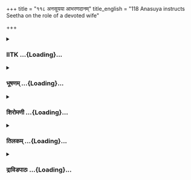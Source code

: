 +++
title = "११८ अनसूयया आभरणदानम्"
title_english = "118 Anasuya instructs Seetha on the role of a devoted wife"

+++
<div caption="श्रीराम-हरिसीताराममूर्ति-घनपाठिभ्यां वचनम्" class="audioEmbed" src="https://archive.org/download/Ramayana-recitation-Sriram-harisItArAmamUrti-Ghanapaati-v2/Kanda_2/Kanda_2_AYK-118-Anasuyayaa_AAbharana_Daanam.mp3"></div>

<div class="js_include collapsed" newlevelforh1="3" title="IITK" unfilled url="/purANam/rAmAyaNam/audIchya-pAThaH/iitk/2_ayodhyAkANDam/07-rAma-darshanam/118_anasUyayA_AbharaNadAnam.md">
<details><summary><h3>IITK ...{Loading}...</h3></summary>

Sita relates the story of her marriage to Anasuya -- Anasuya bestows
Sita with divine gifts.



#### श्लोकः
##### मूलम्
सात्वेवमुक्ता वैदेही अनसूयाऽनसूयया।  
प्रतिपूज्य वचो मन्दं प्रवक्तुमुपचक्रमे॥2.118.1॥

##### शब्दार्थः
अनसूया one who is free from malice, सा वैदेही that Vaidehi, अनसूयया by Anasuya, एवम् in this way, उक्ता when  addressed, वचः those words, प्रतिपूज्य having worshipped, मन्दम् in  
a gentle tone, प्रवक्तुम् to tell, उपचक्रमे commenced.

##### आङ्ग्लानुवादः
When Anasuya thus addressed Vaidehi who is free from any malice, she worshipped  Anasuya  and started speaking in a gentle tone.



#### श्लोकः
##### मूलम्
नैतदाश्चर्यमार्याया यन्मां त्वमभिभाषसे।  
विदितन्तु ममाप्येतद्यथा नार्याः पतिर्गुरुः॥2.118.2॥

##### शब्दार्थः
त्वम् you, माम् to me, यत् अभिभाषसे you are instructing, एतत् all this, आर्यायाः for a noble lady like you, आश्चर्यम् wonder, न not, नार्या for a woman, पतिः husband, गुरुः the revered one, यथा as, एतत् all this, ममापि to me, विदितं तु also known.

##### आङ्ग्लानुवादः
It is no wonder that a noble lady like you should  instruct me this way. It is known to me that a husband is a guru to his wife.



#### श्लोकः
##### मूलम्
यद्यप्येष भवेद्भर्ता ममाऽर्ये वृत्तवर्जितः।  
अद्वैधमुपचर्तव्यस्तथाप्येष मया भवेत्॥2.118.3॥

##### शब्दार्थः
आर्ये O noble lady, एषः मम भर्ता my husband, वृत्तवर्जितः  devoid of good conduct, यद्यपि भवेत् even if it happens, तथापि even then, एषः he, मया by me, अद्वैधम् without hesitation, उपचर्तव्यः should be obeyed.

##### आङ्ग्लानुवादः
O noble lady, even if my husband is devoid of good conduct, he should be obeyed without showing any hesitation.



#### श्लोकः
##### मूलम्
किं पुनर्यो गुणश्लाघ्यस् सानुक्रोशो जितेन्द्रियः।  
स्थिरानुरागो धर्मात्मा मातृवत्पितृवत्प्रियः॥2.118.4॥

##### शब्दार्थः
यः such a man, गुणश्लाघ्यः is worthy of applause for his virtues, सानुक्रोशः compassionate, जितेन्द्रियः subdued his senses, स्थिरानुरागः ever affectionate, धर्मात्मा righteous man, मातृवत्  
like a mother, पितृवत् like a father, प्रियः is dear, किं पुनः where is the need to say.

##### आङ्ग्लानुवादः
What to speak of a husband if he is worthy of applause for his virtues, is compassionate, a subduer of the senses, righteous and ever affectionate like a mother and a father?



#### श्लोकः
##### मूलम्
यां वृत्तिं वर्तते रामः कौसल्यायां महाबलः।  
तामेव नृपनारीणामन्यासामपि वर्तते॥2.118.5॥

##### शब्दार्थः
महाबलः mighty, रामः Rama, कौसल्यायाम् in Kausalya, यां वृत्तिम् such treatment, वर्तते behaves, अन्यासाम् with others, नृपनारीणामपि consorts of  the king, तामेव the same way, वर्तते behaves.

##### आङ्ग्लानुवादः
Mighty Rama shows the same behaviour and treatment towards the other consorts of the king as he does towards his own mother Kausalya.



#### श्लोकः
##### मूलम्
सकृद्दृष्टास्वपि स्त्रिषु नृपेण नृपवत्सलः।  
मातृवद्वर्तते वीरो मानमुत्सृज्य धर्मवित्॥2.118.6॥

##### शब्दार्थः
नृपवत्सलः affectionate towards king Dasaratha, धर्मवित् one who is conversant with righteousness, वीरः heroic Rama, नृपेण by king, सकृत् only once, दृष्टासु seen, स्त्रिष्वपि in any woman, मानम् pride, उत्सृज्य setting aside, मातृवत् like a mother, वर्तते abides.

##### आङ्ग्लानुवादः
Heroic Rama is affectionate towards king Dasaratha and is conversant with righteousness. Renouncing the sense of selfrespect he honours all the women on whom his father had cast his glance even once just as his own mother.



#### श्लोकः
##### मूलम्
आगच्छन्त्याश्च विजनं वनमेवं भयावहम्।  
समाहितं मे श्वश्र्वा च हृदये तद्धृतं महत्॥2.118.7॥

##### शब्दार्थः
एवम् in this way, भयावहम् frightful, विजनम् desolate, वनम् forest, आगच्छन्त्याः when I was coming, मे to me, श्वश्वा by motherinlaw, समाहितम् imparted, तत् that, महत् wise  
instruction, हृदये in my heart, धृतम् is firmly grasped.

##### आङ्ग्लानुवादः
When departing for this frightful and desolate forest, the great (advice) imparted by my motherinlaw is firmly fixed in my mind.



#### श्लोकः
##### मूलम्
पाणिप्रदानकाले च यत्पुरात्वग्नि सन्निधौ।  
अनुशिष्टा जनन्याऽस्मि वाक्यं तदपि मे धृतम्॥2.118.8॥

##### शब्दार्थः
पुरा formerly, पाणिप्रदानकाले च at the time of bestowal of my hand to Rama, अग्नि सन्निधौ in the presence of sacrificial marriage fire, जनन्या by my mother, यत् वाक्यम् that word,  अनुशिष्टा आस्मि I have been taught, तदपि that also, मे to me, धृतम् hold

##### आङ्ग्लानुवादः
When I have been taught by my mother earlier, at the time of bestowal of my hand to Rama in the presence of the sacrificial fire (as witness) is etched in my mind.



#### श्लोकः
##### मूलम्
नवीकृतं तु तत्सर्वं वाक्यैस्ते धर्मचारिणि।  
पतिशुश्रूषणान्नार्यास्तपो नान्यद्विधीयते॥2.118.9॥

##### शब्दार्थः
धर्मचारिणि O follower of righteous duty (Anasuya), ते वाक्यैः your words, तत् सर्वम् all that, नवीकृतम् renewed (reminded afresh), नार्याः for women, पतिशुश्रूषणात् more than obedience to her husband, अन्यत् other, तपः ascetic practice, न विधीयते is not laid down.

##### आङ्ग्लानुवादः
O righteous one (Anasuya), after listening to your words the instructions given by my  
motherinlaw and my mother are renewed (remembered again). For a woman, no other penance is laid down (in scriptures) except service to her husband.



#### श्लोकः
##### मूलम्
सावित्री पतिशुश्रूषां कृत्वा स्वर्गे महीयते।  
तथावृत्तिश्च याता त्वं पतिशुश्रूषया दिवम्॥2.118.10॥

##### शब्दार्थः
पतिशुश्रूषाम् service to her husband, कृत्वा having rendered, सावित्री Savitri, स्वर्गे in heaven, महीयते is honoured, तथावृत्तिः having followed the same path, त्वं च you also, पतिशुश्रूषया through serving your husband, दिवम् to heaven, याता shall go.

##### आङ्ग्लानुवादः
Having served her husband (faithfully), Savitri is honoured in heaven. You also, by  
following the same path of serving your husband, shall reach the heaven.



#### श्लोकः
##### मूलम्
वरिष्ठा सर्वनारीणामेषा च दिवि देवता।  
रोहिणी न विनाचन्द्रं मुहूर्तमपि दृश्यते॥2.118.11॥

##### शब्दार्थः
सर्वनारीणाम् among  all women, वरिष्ठा the very best, देवता goddess, एषा रोहिणी this Rohini, दिवि in the sky, चन्द्रं विना without the Moon, मुहूर्तमपि even for a moment, न दृश्यते is not seen.

##### आङ्ग्लानुवादः
Rohini, the very best among all women and the goddess of heaven, is never seen in the sky separated from the moon even for a moment.



#### श्लोकः
##### मूलम्
एवंविधाश्च प्रवराः स्त्रियो भर्तृदृढव्रताः।  
देवलोके महीयन्ते पुण्येन स्वेन कर्मणा॥2.118.12॥

##### शब्दार्थः
एवंविधाः such women, प्रवराः excellent, भर्तृदृढव्रताः firm in their vows to their husbands, स्त्रियः women, पुण्येन by merit, स्वेन by their own, कर्मणा deeds, देवलोके in the world of the gods, महीयन्ते are highly revered.

##### आङ्ग्लानुवादः
Execellent women such as these, firm in their vows to their husband are highly revered in the world of gods through their own meritorious deeds.



#### श्लोकः
##### मूलम्
ततोऽनसूया संहृष्टा श्रुत्वोक्तं सीतया वचः।  
शिरस्याघ्राय चोवाच मैथिलीं हर्षयन्त्युत॥2.118.13॥

##### शब्दार्थः
ततः thereafter, सीतया by Sita, उक्तम् spoken, वचः words, श्रुत्वा having heard, अनसूया Anasuya, संहृष्टा highly rejoiced, मैथिलीम् to Sita, शिरसि on her forehead, अघ्राय having kissed, हर्षयन्ती in order to make her happy, उवाच said.

##### आङ्ग्लानुवादः
Thereafter hearing Sita's words, Anasuya affectionately kissed her forehead and said  
this in order to make her happyः



#### श्लोकः
##### मूलम्
नियमैर्विविधैराप्तं तपो हि महदस्ति मे।  
तत्संश्रित्य बलं सीते छन्दये त्वां शुचिव्रते॥2.118.14॥

##### शब्दार्थः
शुचिव्रते O woman of pure conduct, सीते O Sita, विविधैः by various, नियमैः by austerities, आप्तम् obtained, महत् great, तपः ascetic power, मे to me, अस्ति हि is there to my credit, तत् बलम् that ascetic power, संश्रित्य having resorted to, त्वाम् you, छन्दये I shall cause your enjoyment.

##### आङ्ग्लानुवादः
O Sita of pure conduct, I have great ascetic power obtained through practising various austerities. With its strength I shall give what you want for your enjoyment.



#### श्लोकः
##### मूलम्
उपपन्नं मनोज्ञं च वचनं तव मैथिलि।  
प्रीता चास्म्युचितं किं ते करवाणि ब्रवीहि मे॥2.118.15॥

##### शब्दार्थः
मैथिलि O Sita, तव वचनम् your words, उपपन्नम् are befitting, मनोज्ञं च also pleasing, प्रीता आस्मि I am pleased, उचितम् appropriate thing, किं what, ते to you, करवाणि shall I do, मे to me, ब्रवीहि  tell.

##### आङ्ग्लानुवादः
O Sita, I am glad to hear your befitting and pleasing words. Tell me what appropriate  thing you desire and I shall give you.



#### श्लोकः
##### मूलम्
तस्यास्तद् वचनं श्रूत्वा विस्मिता मन्दविस्मया।  
कृतमित्यब्रवीत् सीता तपोबलसमन्विताम्॥2.118.16॥

##### शब्दार्थः
सीता Sita, तस्याः her, तद्वचनम् those words, शुत्वा having heard, विस्मिता was surprised, मन्दविस्मया with a gentle smile, तपोबलसमन्विताम् endowed with ascetic power, कृतमिति has been done, अब्रवीत् said.

##### आङ्ग्लानुवादः
On hearing her words Sita was surprised. With a gentle smile she said, to Anasuya who was endowed with ascetic power, 'I think you have already granted me the  
boons'.



#### श्लोकः
##### मूलम्
सा त्वेवमुक्ता धर्मज्ञा तया प्रीततराऽभवत्।  
सफलं च प्रहर्षं ते हन्त सीते करोम्यहम्॥2.118.17॥

##### शब्दार्थः
धर्मज्ञा knower of righteous ways, सा she (Anasuya), तया by Sita, एवम् in this way, उक्ता having been addressed, प्रीततरा अभवत् she was immensely pleased, सीते O Sita, हन्त what a joy, प्रहर्षम् my delight, ते to you, सफलम् fruitful, अहम् I, करोमि shall do.

##### आङ्ग्लानुवादः
When Sita said so, Anasuya who knew her righteous duty was immensely pleased. and replied, 'What a joy I shall make the words you have spoken come true'.



#### श्लोकः
##### मूलम्
इदं दिव्यं वरं माल्यं वस्त्रमाभरणानि च।  
अङ्गरागं च वैदेहि महार्हं चानुलेपनम्॥2.118.18॥  
मया दत्तमिदं सीते तव गात्राणि शोभयेत्।  
अनुरूपमसंक्लिष्टं नित्यमेव भविष्यति॥2.118.19॥

##### शब्दार्थः
वैदेहि O princess of Videha, सीते Sita, दिव्यम् divine, वरम् best, इदं माल्यम् this garland,  वस्त्रम् raiment, आभरणानि च jewellery, अङ्गरागं च fragrant unguents, महार्हम् precious, अनुलेपनं च ointment for anointing the body, मया by me, दत्तम् is bestowed, इदम् all this, तव to your, गात्राणि limbs, शोभयेत् will beautify, नित्यम् always, अनुरूपम् convenient,  
असंक्लिष्टम् भविष्यति will never impair.

##### आङ्ग्लानुवादः
O princess of Videha, O  Sita, I bestow on you this best garland of the gods, raiment, jewellery, fragrant unguents, and precious ointment for anointing your body with. All this will beautify your limbs. It is convenient (to use) and will never fade.



#### श्लोकः
##### मूलम्
अङ्गरागेण दिव्येन लिप्ताङ्गी जनकात्मजे।  
शोभयिष्यसि भर्तारं यथा श्रीर्विष्णुमव्ययम्॥2.118.20॥

##### शब्दार्थः
जनकात्मजे O daughter of Janaka, दिव्ये O divine lady, अङ्गरागेण with fragrant unguent, लिप्ताङ्गी anointing to your body, श्रीः Lakshmi, अव्ययम् imperishable, विष्णुम् Vishnu, यथा  
how, भर्तारम् your husband, शोभयिष्यसि you will enhance the glory.

##### आङ्ग्लानुवादः
O daughter of Janaka, you will enhance the glory of your husband by anointing your body with this divine, fragrant unguent to your body like Lakshmi enhancing the glory of eternal Visnu.



#### श्लोकः
##### मूलम्
सा वस्त्रमङ्गरागं च भूषणानि स्रजस्तथा।  
मैथिली प्रतिजग्राह प्रीतिदानमनुत्तमम्॥2.118.21॥

##### शब्दार्थः
सा मैथिली that princess from Mithila, वस्त्रम् raiment, अङ्गरागं च fragrant unguent, भूषणानि jewellery, तथा and, स्रजः garlands, अनुत्तमम् incomparable, प्रीतिदानम् gifts of love, प्रतिजग्राह accepted.

##### आङ्ग्लानुवादः
That princess from Mithila accepted the incomparable gifts of love, the raiment, fragrant unguents, jewellery and also the garland.



#### श्लोकः
##### मूलम्
प्रतिगृह्य च तत्सीता प्रीतिदानं यशस्विनी।  
श्लिष्टाञ्जलिपुटा तत्र समुपास्त तपोधनाम्॥2.118.22॥

##### शब्दार्थः
यशस्विनी illustrious lady, सीता Sita, तत् that, प्रीतिदानम् gifts of love, प्रतिगृह्य having accepted, श्लिष्टाञ्जलिपुटा with hands folded like a dish in reverence, तत्र there, तपोधनाम्  
ascetic, समुपास्त sat beside her.

##### आङ्ग्लानुवादः
Illustrious Sita accepted the gifts of love and with palms folded in reverence sat beside her, an ascetic.



#### श्लोकः
##### मूलम्
तथा सीतामुपासीनामनसूया दृढव्रता।  
वचनं प्रष्टुमारेभे काञ्चित्प्रियकथामनु॥2.118.23॥

##### शब्दार्थः
दृढव्रता firm in her vows, अनसूया Anasuya, तथा in that way, उपासीनाम् sitting, सीताम् Sita,  
कांचित् certain, प्रियकथामनु relating to a dear tale (that was close to her heart), प्रष्टुम् to ask, वचनम् these words, आरेभे commenced.

##### आङ्ग्लानुवादः
Anasuya who was firm in her vows commenced to ask Sita this way about a certain tale (that was close to her heart).



#### श्लोकः
##### मूलम्
स्वयं वरे किल प्राप्ता त्वमनेन यशस्विना।  
राघवेणेति मे सिते कथा श्रुतिमुपागता॥2.118.24॥

##### शब्दार्थः
सीते O Sita, त्वम् you, यशस्विना by the illustrious one, राघवेण by Rama, स्वयंवरे in the swayamvara (the choice of the husband by a princess in the public), प्राप्ता किल are obtained, इति कथा so runs the story, मे my, श्रुतिम् my ear, उपागता reached.

##### आङ्ग्लानुवादः
O Sita, I have heard that you have been won by the illustrious Rama in the swayamvara. At least that is the story which reached my ears.



#### श्लोकः
##### मूलम्
तां कथां श्रोतुमिच्छामि विस्तरेण च मैथिलि।  
यथाऽनुभूतं कार्त्स्न्येन तन्मे त्वं वक्तुमर्हसि॥2.118.25॥

##### शब्दार्थः
मैथिलि O daughter of the king of Mithila,  ताम् that story,  विस्तरेण in detail, श्रोतुम् to hear, इच्छामि I wish, तत् that one, त्वम् you, यथाऽनुभूतम् as you experienced, कात्स्न्येन entirely, वक्तुम् अर्हसि  you should tell me.

##### आङ्ग्लानुवादः
O daughter of Mithila, I would like to hear the story in detail. You should tell me the whole story as you experienced it.



#### श्लोकः
##### मूलम्
एवमुक्ता तु सा सीता तां ततो धर्मचारिणीम्।  
श्रूयतामिति चोक्त्वा वै कथयामास तां कथाम्॥2.118.26॥

##### शब्दार्थः
एवम् thus, उक्ता  addressed, सा सीता that Sita, ततः then, श्रूयताम् इति  listen, उक्त्वा having said, ताम् that, धर्मचारिणीम् to one who practiced righteousness, तां कथाम् that story, कथयामास related.

##### आङ्ग्लानुवादः
'Listen' said Sita, thus addressed, and began relating the story to Anasuya, a performer of austerities.



#### श्लोकः
##### मूलम्
मिथिलाधिपतिर्वीरो जनको नाम धर्मवित्।  
क्षत्रधर्मे ह्यभिरतो न्यायतश्शास्ति मेदिनीम्॥2.118.27॥

##### शब्दार्थः
मिथिलाधिपतिः king of Mithila, वीरः a warrior, धर्मवित् one conversant wtih righteousness, जनको नाम by name Janaka, क्षत्रधर्मे in the duties of kshatriya, अभिरतः engaged, न्यायतः  rightly, मेदिनीम् this earth, शास्ति was ruling.

##### आङ्ग्लानुवादः
There is a king in Mithila, Janaka by name. He is heroic and is conversant with  righteousness. Engaged in the duties of a kshatriya, he is rules the earth with justice.



#### श्लोकः
##### मूलम्
तस्य लाङ्गलहस्तन्य कर्षतः क्षेत्रमण्डलम्।  
अहं किलोत्थिता भित्वा जगतीं नृपतेस्सुता॥2.118.28॥

##### शब्दार्थः
तस्य his, लाङ्गलहस्तस्य of a man holding a plough in hand, क्षेत्रमण्डलम् the circular plot of land for performing sacrifice, कर्षतः while ploughing, अहम् I, नृपतेः king's, सुता as daughter, जगतीम् the earth, भित्वा breaking, उत्थिता किल arose, as they say.

##### आङ्ग्लानुवादः
When he was ploughing the circular plot of land for performing a sacrifice, it is said I emerged from the earth by breaking it and therefore I became his dauhghter.



#### श्लोकः
##### मूलम्
स मां दृष्ट्वा नरपतिर्मुष्टिविक्षेपतत्परः।  
पांसुकुण्ठितसर्वाङ्गीं जनको विस्मितोऽभवत्॥2.118.29॥

##### शब्दार्थः
मुष्टिविक्षेपतत्परः eager to sow fistfuls of seeds, नरपतिः king, सः जनकः that Janaka, पांसुकुण्ठितसर्वाङ्गीं with my body covered with dust, माम् me, दृष्ट्वा having seen, विस्मितः अभवत् was astonished.

##### आङ्ग्लानुवादः
Engaged in sowing fistfuls of seeds, king Janaka found me covered with dust and  
was astonished.



#### श्लोकः
##### मूलम्
अनपत्येन च स्नेहादङ्कमारोप्य च स्वयम्।  
ममेयं तनयेत्युक्त्वा स्नेहो मयि निपातितः॥2.118.30॥

##### शब्दार्थः
अनपत्येन being childless, स्वयम् himself, स्नेहात् out of affection, अङ्कम् in his lap, आरोप्य placing, इयम् this one, मम तनया is my daughter, इति thus, उक्त्वा having said, मयि in me,  स्नेहः affection, निपातितः showered

##### आङ्ग्लानुवादः
As he had no children, he, on his own accord, lifted me up and placing me on his lap, saying, This is my daughter, he began showering (lots of) love on me.



#### श्लोकः
##### मूलम्
अन्तरिक्षे च वागुक्ताऽप्रतिमाऽमानुषी किल।  
एवमेतन्नरपते धर्मेण तनया तव॥2.118.31॥

##### शब्दार्थः
नरपते O king, एतत् this, एवम् in this way, अप्रतिमा incomparable, अमानुषी not a human being, तव to you, धर्मेण by right, तनया daughter, अन्तरिक्षे from out of the sky, वाक् word, उक्ता  was uttered.

##### आङ्ग्लानुवादः
'O king, she is an incomparable divine being. By right she is your daughter'. These were the words (Janaka) heard from out of the sky.



#### श्लोकः
##### मूलम्
ततः प्रहृष्टो धर्मात्मा पिता मे मिथिलाधिपः।  
अवाप्तो विपुलां बुद्धिं मामवाप्य नराधिपः॥2.118.32॥

##### शब्दार्थः
ततः thereafter, धर्मात्मा righteous, नराधिपः the king, मिथिलाधिपः the lord of Mithila, मे पिता my father, प्रहृष्टः was delighted, माम् me, अवाप्य having got, विपुलाम् noble, बुद्धिम् thought, अवाप्तः obtained.

##### आङ्ग्लानुवादः
Thereafter, my father and the righteous lord of Mithila was delighted in possessing  me when a noble thought struck his mind.



#### श्लोकः
##### मूलम्
दत्ता चास्मीष्टवद्देव्यै ज्येष्ठायै पुण्यकर्मणा।  
तया सम्भाविता चास्मि स्निग्धया मातृसौहृदात्॥2.118.33॥

##### शब्दार्थः
पुण्यकर्मणा by a man of meritorious acts, ज्येष्ठायै to the chief, देव्यैः queen, इष्टवत् as the choicest one, दत्ता अस्मि I was given, स्निग्धया by a lady endowed with affection, तया by her, मातृसौहृदात् with the love of a mother, सम्भाविता अस्मि I was nourished.

##### आङ्ग्लानुवादः
Bestowed as the choicest one of meritorious acts on the chief queen, I was brought up by her, by nature affectionate, with the love of a mother.



#### श्लोकः
##### मूलम्
पतिसंयोगसुलभं वयो दृष्ट्वा तु मे पिता।  
चिन्तामभ्यगमद्धीनो वित्तनाशादिवाधनः॥2.118.34॥

##### शब्दार्थः
मे पिता my father, पतिसंयोगसुलभम् a proper time for uniting with a husband, वयः age,         दृष्ट्वा having observed, दीनः desolate, वित्तनाशात् due to loss of wealth, अधनः इव like an poor man, चिन्ताम् sorrow, अभ्यगमत् obtained.

##### आङ्ग्लानुवादः
When my father saw I had attained  the marriageable age, he was immersed in sorrow like an indigent man who had lost all his wealth.



#### श्लोकः
##### मूलम्
सदृशाच्चापकृष्टाच्च लोके कन्यापिता जनात्।  
प्रधर्षणामवाप्नोति शक्रेणापि समो भुवि॥2.118.35॥

##### शब्दार्थः
भुवि on earth, शक्रेण with Indra, समोऽपि though equal, कन्यापिता the father of an unmarried girl, सदृशाः equal, अपकृष्टात् by an inferior, जनात् from men, लोके in this world, प्रधर्षणाम् humiliation, अवाप्नोति will receive.

##### आङ्ग्लानुवादः
Even though he was an Indra on earth, as a father of  an unmarried girl he would be humiliated by men who are his equal or inferior in this world.



#### श्लोकः
##### मूलम्
तां धर्षणामदूरस्थां दृष्ट्वा चात्मनि पार्थिवः।  
चिन्तार्णवगतः पारं नाससादाप्लवो यथा॥2.118.36॥

##### शब्दार्थः
पार्थिवः the king, तां धर्षणाम् that humiliation, आत्मनि in him, अदूरस्थाम् not very far, दृष्ट्वा having observed, चिन्तार्णवगतः submerged in a sea of sorrow, अप्लवो यथा like one without a float, पारम् the shore, नाससाद did not reach.

##### आङ्ग्लानुवादः
Having perceived that the humiliation is not very far, king Janaka was plunged in a sea of sorrow like one who cannot reach the shore without a float.



#### श्लोकः
##### मूलम्
अयोनिजां हि मां ज्ञात्वा नाध्यगच्छद्विचिन्तयन्।  
सदृशं चानुरूपं च महीपालः पतिं मम॥2.118.37॥

##### शब्दार्थः
महीपालः the ruler of earth, माम् me, अयोनिजाम् not born from the womb, ज्ञात्वा having known, मम for me, सदृशम् equal, अनुरूपं च suitable, पतिम् husband, विचिन्तयन् thinking over, नाध्यगच्छत् did not find.

##### आङ्ग्लानुवादः
The ruler of the earth knew that I was not born from a woman's womb, and could not find a suitable husband for me after deep reflection.



#### श्लोकः
##### मूलम्
तस्य बुद्धिरियं जाता चिन्तयानस्य सन्ततम्।  
स्वयंवरं तनूजायाः करिष्यामीति धीमतः॥2.118.38॥

##### शब्दार्थः
सन्ततम् constantly, चिन्तयानस्य pondering deeply, धीमतः wise, तस्य his, तनूजायाः for the daughter, स्वयंवरम् swayamvara, करिष्यामि I shall perform, इति thus, इयं बुद्धिः this thought, जाता was born.

##### आङ्ग्लानुवादः
After constantly pondering over the matter, the wise king arrived at the decision to perform a swayamvara for his daughter.



#### श्लोकः
##### मूलम्
महायज्ञे तदा तस्य वरुणेन महात्मना।  
दत्तं धनुर्वरं प्रीत्या तूणी चाक्षयसायकौ॥2.118.39॥

##### शब्दार्थः
तदा then, महायज्ञे at a great sacrifice, तस्य to him, महात्मना by the magnanimous, वरुणेन  
by Varuna, प्रीत्या with affection, धनुर्वरम् an excellent bow, दत्तम् was given, अक्षयसायकौ with two inexhaustible arrows, तूणी च and two quivers.

##### आङ्ग्लानुवादः
Magnanimous Varuna out of his affection had given him, on the occasion of a great sacrifice, an excellent bow with inexhaustible arrows and a pair of quivers.



#### श्लोकः
##### मूलम्
असञ्चाल्यं मनुष्यैश्च यत्नेनापि च गौरवात्।  
तन्न शक्ता नमयितुं स्वप्नेष्वपि नराधिपाः॥2.118.40॥

##### शब्दार्थः
गौरवात् because of weight, मनुष्यैः by a human, यत्नेनापि even with great effort,  असञ्चाल्यम् cannot be moved, तत् that bow, नराधिपाः lords of men, स्वप्नेष्वपि even in their dreams, नमयितुम् to bend, न शक्ताः were not capable.

##### आङ्ग्लानुवादः
Because of its weight, no human could move that bow despite great effort nor were the kings capable of bending it even in their dreams.



#### श्लोकः
##### मूलम्
तद्धनुः प्राप्य मे पित्रा व्याहृतं सत्यवादिना।  
समवाये नरेन्द्राणां पूर्वमामन्त्र्य पार्थिवान्॥2.118.41॥

##### शब्दार्थः
सत्यवादिना by a truthful man, मे पित्रा by my father, पूर्वम् previously, पार्थिवान् kings, आमन्त्र्य having invited, नरेन्द्राणाम् of kings, समवाये in the assembly, तत् धनुः that bow, प्राप्य having  
acquired, व्याहृतम् addressed them.

##### आङ्ग्लानुवादः
My truthful father, after having acquired the bow, invited all the princes and placed the great bow before them in the assembly where he declaredः



#### श्लोकः
##### मूलम्
इदं च धनुरुद्यम्य सज्यं यः कुरुते नरः।  
तस्य मे दुहिता भार्या भविष्यति न संशयः॥2.118.42॥

##### शब्दार्थः
यः नरः any man, इदं धनुः this bow, उद्यम्य having lifted, सज्यं च string the bow, कुरुते who  
could do, तस्य to him, मे दुहिता my daughter, भार्या wife, भविष्यति shall become, संशयः न no doubt about it.

##### आङ्ग्लानुवादः




#### श्लोकः
##### मूलम्
तच्च दृष्ट्वा धनुश्श्रेष्ठं गौरवाद्गिरिसन्निभम्।  
अभिवाद्य नृपा जग्मुरशक्तास्तस्य तोलने॥2.118.43॥

##### शब्दार्थः
नृपाः the kings, गौरवात् due to heavy weight, गिरिसन्निभम् resembling a mountain, तत् धनुः श्रेष्ठम् that mighty bow, दृष्ट्वा beholding, तस्य its, तोलने in lifting, अशक्ताः were unable, अभिवाद्य paying obeisance, जग्मुः went away.

##### आङ्ग्लानुवादः
Beholding the mighty bow resembling a mountain in weight, the kings, unable to lift it, paid their homage and left.



#### श्लोकः
##### मूलम्
सुदीर्घस्य तु कालस्य राघवोऽयं महाद्युतिः।  
विश्वामित्रेण सहितो यज्ञं द्रष्टुं समागतः॥2.118.44॥  
लक्ष्मणेन सह भ्रात्रा रामस् सत्यपराक्रमः।

##### शब्दार्थः
सुदीर्घस्य कालस्य after a long time, राघवः Rama, महाद्युतिः resplendent, सत्यपराक्रमः whose prowess was truth, अयं रामः this Rama, भ्रात्रा with his brother, लक्ष्मणेन सह along with  
Lakshmana, विश्वामित्रेण सहितः together with Viswamitra, यज्ञम् the sacrifice, द्रष्टुम् to observe, समागतः arrived.

##### आङ्ग्लानुवादः
After a long time, resplendent Rama whose prowess was truth, arrived along with  his brother Lakshman and sage Viswamitra in order to witness the sacrifice.



#### श्लोकः
##### मूलम्
विश्वामित्रस्तु धर्मात्मा मम पित्रा सुपूजितः॥2.118.45॥  
प्रोवाच पितरं तत्र भ्रातरौ रामलक्ष्मणौ।

##### शब्दार्थः
धर्मात्मा the righteous man, विश्वामित्रस्तु as for Viswamitra, मम पित्रा by my father, सुपूजितः wellhonoured, तत्र there, भ्रातरौ brothers, रामलक्ष्मणौ to Rama and Lakshmana, पितरम् to  
my father, प्रोवाच uttered.

##### आङ्ग्लानुवादः
Having accepted the honour extended by my father, righteous Viswamitra spoke to him about those two brothers, Rama and Lakshmana.



#### श्लोकः
##### मूलम्
सुतौ दशरथस्येमौ धनुर्दर्शकाङ्क्षिणौ।  
धनुर्दर्शय रामाय राजपुत्राय दैविकम्॥2.118.46॥

##### शब्दार्थः
दशरथस्य king Dasaratha's, सुतौ sons, इमौ both these, धनुर्दर्शकाङ्क्षिणौ are desirous of seeing the bow, राजपुत्राय to this king's son, रामाय to Rama, दैविकम् divine, धनुः bow, दर्शय show.

##### आङ्ग्लानुवादः
'Both these sons of king Dasaratha wish to see the bow. Show the divine bow to prince  Rama'.



#### श्लोकः
##### मूलम्
इत्युक्तस्तेन विप्रेण तद्धनुस्समुपानयत्॥2.118.47॥  
निमेषान्तरमात्रेण तदाऽनम्य महाबलः।  
ज्यां समारोप्य झडिति पूरयामास वीर्यवान्॥2.118.48॥

##### शब्दार्थः
तेन विप्रेण by that ascetic, इति thus, उक्तः uttered, ततो then, धनुः bow, उपानयत् brought,  
महाबलः mighty one, वीर्यवान् valiant man, निमेषान्तरमात्रेण in the twinkling of an eye, तत् that one, आनम्य having bent, झडिति instantly, ज्याम् the string, समारोप्य pulling it, पूरयामास drew it.

##### आङ्ग्लानुवादः
At the words of that ascetic, my father brought out the bow. Mighty and valiant Rama bent it and strung it and drew it in the twinkling of an eye.



#### श्लोकः
##### मूलम्
तेन पूरयता वेगान्मध्ये भग्नं द्विधा धनुः।  
तस्य शब्दो भवद्भीमः पतितस्याशनेरिव॥2.118.49॥

##### शब्दार्थः
पूरयता while stringing, तेन by Rama, वेगात् with force, धनुः bow, मध्ये in the middle, द्विधा  
into two, भग्नम् was broken, तस्य its, भीमः dreadful, शब्दः sound, पतितस्य fallen, अशनेरिव like that of a thunder, अभवत् arose.

##### आङ्ग्लानुवादः
When Rama was stringing the bow with force, it was broken into two in the middle and fell down with a dreadful sound like that of thunder.



#### श्लोकः
##### मूलम्
ततोऽहं तत्र रामाय पित्रा सत्याभिसन्धिना।  
निश्चिता दातुमुद्यम्य जलभाजनमुत्तमम्॥2.118.50॥

##### शब्दार्थः
ततः then, तत्र there, सत्याभिसन्धिना by one steadfast in truth, पित्रा by my father, उत्तमम् pure, जलभाजनम् watervessel, उद्यम्य having raised, अहम् I, रामाय to Rama , दातुम् to give, निश्चिता decided.

##### आङ्ग्लानुवादः
Then, my father steadfast in truth, held a vessel of pure water and declared his decision to offer me to Rama.



#### श्लोकः
##### मूलम्
दीयमानां न तु तदा प्रतिजग्राह राघवः।  
अविज्ञाय पितुश्छन्दमयोध्याऽधिपतेः प्रभोः॥2.118.51॥

##### शब्दार्थः
तदा then, राघवः Rama, अयोध्याऽधिपतेः of the king of Ayodhya, प्रभोः lord, पितुः his father's, छन्दम् opinion, अविज्ञाय without knowing, दीयमानाम् being offered by father, न तु प्रतिजग्राह  
did not accept.

##### आङ्ग्लानुवादः
Then Rama did not accept the offer of my father straightaway before he knew the opinion of his father Dasaratha,  king of Ayodhya.



#### श्लोकः
##### मूलम्
तत श्श्वशुरमामन्त्र्य वृद्धं दशरथं नृपम्।  
मम पित्रा त्वहं दत्ता रामाय विदितात्मने॥2.118.52॥

##### शब्दार्थः
ततः then, मम पित्रा by my father, श्वशुरम् fatherinlaw, वृद्धम् aged, दशरथं नृपम् king  
Dasaratha, आमन्त्र्य having invited, अहम् I, विदितात्मनः of a man who is known for his sagacity, रामाय to Rama, दत्ता I was given.

##### आङ्ग्लानुवादः
Thereafter, my fatherinlaw, the aged king Dasaratha was invited and my father  offered me to Rama  known for his sagacity.



#### श्लोकः
##### मूलम्
मम चैवानुजा साध्वी ऊर्मिला प्रियदर्शना।  
भार्यार्थे लक्ष्मणस्यापि दत्ता पित्रा मम स्वयम्॥2.118.53॥

##### शब्दार्थः
मम my, अनुजा younger sister, साध्वी chaste, प्रियदर्शना pleasing appearance, ऊर्मिला Urmila, भार्यार्थे as wife, मम पित्रा by my father, स्वयम् of his own accord, लक्ष्मणस्यापि for Lakshman, दत्ता was given.

##### आङ्ग्लानुवादः
My father, on his own accord, bestowed Urmila, my younger sister of chaste and of  pleasing appearance as wife to Lakshmana.



#### श्लोकः
##### मूलम्
एवं दत्ताऽस्मि रामाय तदा तस्मिन्स्वयंवरे।  
अनुरक्ताऽस्मि धर्मेण पतिं वीर्यवतां वरम्॥2.118.54॥

##### शब्दार्थः
तदा then, तस्मिन् स्वयंवरे in that swayamvara, रामाय for Rama, एवम् in this way, दत्ता अस्मि was bestowed, वीर्यवताम् among valiant, वरम् foremost, पतिम् husband, धर्मेण in accordance with righteousness, अनुरक्ता अस्मि I remain devoted.

##### आङ्ग्लानुवादः
In this way my father bestowed me on Rama in that swayamvara and I remain devoted to my husband who is the foremost among the valiant in treading the path of  righteousness.  

#### समाप्तिः
 श्रीमद्रामायणे वाल्मीकीय आदिकाव्ये अयोध्याकाण्डे अष्टादशोत्तरशततमस्सर्गः।  
Thus ends the one hundredeighteenth sarga in Ayodhyakanda of the holy Ramayana, the first epic composed by sage Valmiki.

</details>
</div>
<div class="js_include collapsed" newlevelforh1="3" title="भूषणम्" unfilled url="/purANam/rAmAyaNam/audIchya-pAThaH/TIkA/bhUShaNa_iitk/2_ayodhyAkANDam/07-rAma-darshanam/118_anasUyayA_AbharaNadAnam.md">
<details><summary><h3>भूषणम् ...{Loading}...</h3></summary>



सा त्वेवमुक्ता वैदेही त्वनसूया ऽनसूयया ।  

प्रतिपूज्य वचो मन्दं प्रवक्तुमुपचक्रमे  ॥  २।११८।१  ॥   

नैतदाश्चर्य्यमार्याया यन्मां त्वमनुभाषसे ।  

विदितं तु ममाप्येतद्यथा नार्य्याः पतिर्गुरुः  ॥  २।११८।२  ॥   

अथ सीतानसूयासंवादो ऽष्टादशोत्तरशततमे--सेति । अनसूया असूयारहिता ।
पातिव्रत्यधर्मोपदेशं गुणत्वेन गृहीतवतीत्यर्थः  ॥  २।११८।१२  ॥   

  

यद्यप्येष भवेद्भर्ता ममार्ये वृत्तवर्जितः ।  

अद्वैधमुपचर्तव्यस्तथाप्येष मया भवेत्  ॥  २।११८।३  ॥   

किं पुनर्यो गुणः श्लाघ्यः सानुक्रोशो जितेन्द्रियः ।  

स्थिरानुरागो धर्मात्मा मातृवत्पितृवत्प्रियः  ॥  २।११८।४  ॥   

यद्यपीति । अद्वैधं द्वैधीभावरहितम् । उपचर्त्तव्यः
गुणवत्त्वनिर्गुणत्वभेदं विहाय सम्यगुपचरणीय इत्यर्थः । मातृवत्प्रियः
प्रियपरत्वात्, पितृवत्प्रियः अत्यन्तहितपरत्वेन  ॥  २।११८।३४  ॥   

  

यां वृत्तिं वर्त्तते रामः कौसल्यायां महाबलः ।  

तामेव नृपनारीणामन्यासामपि वर्त्तते  ॥  २।११८।५  ॥   

सकृद्दृष्टास्वपि स्त्रीषु नृपेण नृपवत्सलः ।  

मातृवद्वर्त्तते वीरो मानमुत्सृज्य धर्मवित्  ॥  २।११८।६  ॥   

यामिति । नृपनारीणाः सप्तम्यर्थे षष्ठी  ॥  २।११८।५६  ॥   

  

आगच्छन्त्याश्च विजनं वनमेवं भयावहम् ।  

समाहितं मे श्वश्र्वा च हृदये तद्धृतं महत्  ॥  २।११८।७  ॥   

पाणिप्रदानकाले च यत्पुरा त्वग्निसन्निधौ ।  

अनुशिष्टा जनन्या ऽस्मि वाक्यं तदपि मे धृतम्  ॥  २।११८।८  ॥   

नवीकृतं च तत्सर्वं वाक्यैस्ते धर्मचारिणि ।  

पतिशुश्रूषणान्नार्य्यास्तपो नान्यद्विधीयते  ॥  २।११८।९  ॥   

आगच्छन्त्या इति । श्वश्र्वा कौसल्यया यत्पातिव्रत्यधर्माचरणं समाहितम्
उपदिष्टमित्यर्थः  ॥  २।११८।७९  ॥   

  

सावित्री पतिशुश्रूषां कृत्वा स्वर्गे महीयते ।  

तथावृत्तिश्च याता त्वं पतिशुश्रूषया दिवम्  ॥  २।११८।१०  ॥   

वरिष्ठा सर्वनारीणामेषा च दिवि देवता ।  

रोहिणी न विना चन्द्रं मुहूर्त्तमपि दृश्यते  ॥  २।११८।११  ॥   

सावित्रीति । तथावृत्तिस्त्वं च दिवं यातेत्युक्तिः
पातिव्रत्यतपोमाहात्म्येन स्वर्गस्य हस्तगतत्वात्  ॥  २।११८।१०११  ॥   

  

एवंविधाश्च प्रवराः स्त्रियो भर्तृदृढव्रताः ।  

देवलोके महीयन्ते पुण्येन स्वेन कर्मणा  ॥  २।११८।१२  ॥   

ततो ऽनसूया संहृष्टा श्रुत्वोक्तं सीतया वचः ।  

शिरस्याघ्राय चोवाच मैथिलीं हर्षयन्त्युत  ॥  २।११८।१३  ॥   

एवंविधा इति । भर्तृदृढव्रताः अतिसङ्कटदशायामपि भर्तृविषयदृढव्रतयुक्ताः  ॥ 
२।११८।१२१३  ॥   

  

नियमैर्विविधैराप्तं तपो हि महदस्ति मे ।  

तत्संश्रित्य बलं सीते छन्दये त्वां शुचिस्मिते  ॥  २।११८।१४  ॥   

उपपन्नं मनोज्ञं च वचनं तव मैथिलि ।  

प्रीता चास्म्युचितं किं ते करवाणि ब्रवीहि मे  ॥  २।११८।१५  ॥   

नियमैरिति । छन्दये वरं वृणीष्वेति प्रार्थये  ॥  २।११८।१४१५  ॥   

  

तस्यास्तद्वचनं श्रुत्वा विस्मिता मन्दविस्मया  

कृतमित्यब्रवीत्सीता तपोबलसमन्विताम्  ॥  २।११८।१६  ॥   

मन्दविस्मया मन्दस्मितेत्यर्थः  ॥  २।११८।१६  ॥   

  

सा त्वेवमुक्ता धर्मज्ञा तया प्रीततरा ऽभवत् ।  

सफलं च प्रहर्षं ते हन्त सीते करोम्यहम्  ॥  २।११८।१७  ॥   

इदं दिव्यं वरं माल्यं वस्त्रमाभरणानि च ।  

अङ्गरागं च वैदेहि महार्हं चानुलेपनम्  ॥  २।११८।१८  ॥   

मया दत्तमिदं सीते तव गात्राणि शोभयेत् ।  

अनुरूपमसंक्लिष्टं नित्यमेव भविष्यति  ॥  २।११८।१९  ॥   

अङ्गरागेण दिव्येन लिप्ताङ्गी जनकात्मजे ।  

शोभयिष्यसि भर्त्तारं यथा श्रीविष्णुमव्ययम्  ॥  २।११८।२०  ॥   

सा वस्त्रमङ्गरागं च भूषणानि स्रजस्तथा ।  

मैथिली प्रतिजग्राह प्रीतिदानमनुत्तमम्  ॥  २।११८।२१  ॥   

प्रतिगृह्य च तत् सीता प्रीतिदानं यशस्विनी ।  

श्लिष्टाञ्जलिपुटा तत्र समुपास्त तपोधनाम्  ॥  २।११८।२२  ॥   

प्रहर्षं ते तुभ्यं सफलं करोमि करिष्यामि । अङ्गरागः कुङ्कुमहरिचन्दनादिः ।
अनुलेपनं कर्पूरागरुकस्तूरीप्रमुखपरिमलमिलितम् । अनुरूपं
त्वद्ग्रात्रानुरूपम् । असंक्लिष्टम् अबाधितशोभमित्यर्थः । भर्तारं
शोभयिष्यसीत्यन्ते इत्यब्रवीच्चेत्यध्याहारः । सा अनसूया प्रीततराभवत्
शोभयिष्यसीत्यब्रवीच्चेति सबन्धः  ॥  २।११८।१७२२  ॥   

  

तथा सीतासुपासीनामनसूया दृढव्रता ।  

वचनं प्रष्टुमारेभे काञ्चित् प्रियकथामनु  ॥  २।११८।२३  ॥   

प्रियकथामनु प्रियां कथामुद्दिश्य । सीतां प्रष्टुं वचनमारेभे वचनं
वक्तुमारेभे इत्यर्थः  ॥  २।११८।२३  ॥   

  

स्वयंवरे किल प्राप्ता त्वमनेन यशस्विना ।  

राघवेणेति मे सीते कथा श्रुतिमुपागता  ॥  २।११८।२४  ॥   

तां कथां श्रोतुमिच्छामि विस्तरेण च मैथिलि ।  

यथानुभूतं कार्त्स्न्येन तन्मे त्वं वक्तुमर्हसि  ॥  २।११८।२५  ॥   

एवमुक्ता तु सा सीता तां ततो धर्मचारिणीम् ।  

श्रूयतामिति चोक्त्वा वै कथयामास तां कथाम्  ॥  २।११८।२६  ॥   

मिथिलाधिपतिर्वीरो जनको नाम धर्मवित् ।  

क्षत्त्रधर्मे ह्यभिरतो न्यायतः शास्ति मेदिनीम्  ॥  २।११८।२७  ॥   

श्रुतिमुपागता श्रुतिपथं प्राप्ता  ॥  २।११८।२४२७  ॥   

  

तस्य लाङ्गलहस्तस्य कर्षतः क्षेत्रमण्डलम् ।  

अहं किलोत्थिता भित्त्वा जगतीं नृपतेः सुता  ॥  २।११८।२८  ॥   

तस्येति । कर्षतः "षड्गवेन कृषति" इति श्रुत्या शोधनं कुवर्तः ।
क्षेत्रमण्डलं यागोपयोगिक्षेत्रम्, चयनस्थानमित्यर्थः  ॥  २।११८।२८  ॥   

स मां दृष्ट्वा नरपतिर्मुष्टिविक्षेपतत्परः ।  

पांसुकुण्ठितसर्वाङ्गीं जनको विस्मितो ऽभवत्  ॥  २।११८।२९  ॥   

मुष्टिविक्षेपतत्परः "या जाता ओषधय इति चतुर्दशभिरोषधीर्वपति"
इत्युक्तप्रकारेण ओषधिमुष्टिविकिरणतत्परः  ॥  २।११८।२९  ॥   

  

अनपत्येन च स्नेहादङ्कमारोप्य च स्वयम् ।  

ममेयं तनयेत्युक्त्वा स्नेहो मयि निपातितः  ॥  २।११८।३०  ॥   

अनपत्येन च तेन स्नेहान्मामङ्कमारोप्य इयं मम तनयेति चोक्त्वा स्नेहो मयि
निपातितः । अङ्कम् उत्सङ्गम्  ॥  २।११८।३०  ॥   

  

अन्तरिक्षे च वागुक्ता प्रति मा ऽमानुषी किल ।  

एवमेतन्नरपते धर्मेण तनया तव  ॥  २।११८।३१  ॥   

ततः प्रहृष्टो धर्मात्मा पिता मे मिथिलाधिपः ।  

अवाप्तो विपुलामृद्धिं मामवाप्य नराधिपः  ॥  २।११८।३२  ॥   

मा प्रति मामुद्दिश्य ऽएवमेतन्नरपते धर्मेण तनया तवऽ इति अन्तरिक्षे
अमानुषीवागुक्ता । यद्वा वागुक्ताप्रतिमेत्यत्र अप्रतिमेति च्छित्वा
वाग्विशेषणतया वा योज्यम्  ॥  २।११८।३१३२  ॥   

  

दत्ता चास्मीष्टवद्देव्यै ज्येष्ठायै पुण्यकर्मणा ।  

तया सम्भाविता चास्मि स्निग्धया मातृसौहृदात्  ॥  २।११८।३३  ॥   

दत्तेति । इष्टवद्देव्यै इच्छावत्यै देव्यै । पुण्यकर्मणा
अनवरतयज्ञादिकर्मयुक्तेन जनकेन ।  

सम्भाविता संवर्द्धितेत्यर्थः  ॥  २।११८।३३  ॥   

  

पतिसंयोगसुलभं वयो दृष्ट्वा तु मे पिता ।  

चिन्तामभ्यगमद्दीनो वित्तनाशादिवाधनः  ॥  २।११८।३४  ॥   

पतिसंयोगसुलभमिति । पतिसंयोगे सति सुलभम् अन्यथा दुर्ल्लभमित्यर्थः ।
पतिसंयोगं विना स्थातुमशक्ययौवनावस्थावदित्यर्थः  ॥  २।११८।३४  ॥   

  

सदृशाच्चापकृष्टाच्च लोके कन्यापिता जनात् ।  

प्रधर्षणमवाप्नोति शक्रेणापि समो भुवि  ॥  २।११८।३५  ॥   

प्रधर्षणां तिरस्क्रियाम्  ॥  २।११८।३५  ॥   

  

तां धर्षणामदूरस्थां दृष्ट्वा चात्मनि पार्थिवः ।  

चिन्तार्णवगतः पारं नाससादाप्लवो यथा  ॥  २।११८।३६  ॥   

अप्लवः प्लवरहितः  ॥  २।११८।३६  ॥   

  

अयोनिजां हि मां ज्ञात्वा नाध्यगच्छद्विचिन्तयन् ।  

सदृशं चानुरूपं च महीपालः पतिं मम  ॥  २।११८।३७  ॥   

तस्य बुद्धिरियं जाता चिन्तयानस्य सन्ततम् ।  

स्वयं वरं तनूजायाः करिष्यामीति धीमतः  ॥  २।११८।३८  ॥   

अयोनिजामिति । सदृशम् अभिजनवृत्तादिना तुल्यम् । अनुरूपं
प्रादुर्भूतयौवनाप्रतिमरूपलावण्यादिना योग्यम्  ॥  २।११८।३७३८  ॥   

  

महायज्ञे तदा तस्य वरुणेन महात्मना ।  

दत्तं धनुर्वरं प्रीत्या तूणी चाक्षयसायकौ  ॥  २।११८।३९  ॥   

असञ्चाल्यं मनुष्यैश्च यत्नेनापि च गौरवात् ।  

तन्न शक्ता नमयितुं स्वप्नेष्वपि नराधिपाः  ॥  २।११८।४०  ॥   

तद्धनुः प्राप्य मे पित्रा व्याहृतं सत्यवादिना ।  

समवाये नरेन्द्राणां पूर्वमामन्त्र्य पार्थिवान्  ॥  २।११८।४१  ॥   

वरुणेन दत्तं वरुणेनातिसहकारिणा दत्तम्  ॥  २।११८।३९४१  ॥   

  

इदं च धनुरुद्यम्य सज्यं यः कुरुते नरः ।  

तस्य मे दुहिता भार्या भविष्यति न संशयः  ॥  २।११८।४२  ॥   

भविष्यति न संशय इत्यत्र इतिकरणं द्रष्टव्यम्  ॥  २।११८।४२  ॥   

  

तच्च दृष्ट्वा धनुः श्रेष्ठं गौरवाद्गिरिसन्निभम् ।  

अभिवाद्य नृपा जग्मुरशक्तास्तस्य तोलने  ॥  २।११८।४३  ॥   

सुदीर्घस्य तु कालस्य राघवो ऽयं महाद्युतिः ।  

विश्वामित्रेण सहितो यज्ञं द्रष्टुं समागतः ।  

लक्ष्मणेन सह भ्रात्रा रामः सत्यपराक्रमः  ॥  २।११८।४४  ॥   

विश्वामित्रस्तु धर्मात्मा मम पित्रा सुपूजितः ।  

प्रोवाच पितरं तत्र भ्रातरौ रामलक्ष्मणौ  ॥  २।११८।४५  ॥   

सुतौ दशरथस्येमौ धनुर्दर्शनकांक्षिणौ ।  

धनुर्दर्शय रामाय राजपुत्राय दैविकम्  ॥  २।११८।४६  ॥   

इत्युक्तस्तेन विप्रेण तद्धनुः समुपानयत् ।  

निमेषान्तरमात्रेण तदानम्य स वीर्य्यवान्  ॥  २।११८।४७  ॥   

ज्यां समारोप्य झटिति पूरयामास वीर्यवत्  ॥  २।११८।४८  ॥   

तेन पूरयता वेगान्मध्ये भग्नं द्विधा धनुः ।  

तस्य शब्दो ऽभवद्भीमः पतितस्याशनेरिव  ॥  २।११८।४९  ॥   

ततो ऽहं तत्र रामाय पित्रा सत्याभिसन्धिना ।  

निश्चिता दातुमुद्यम्य जलभाजनमुत्तमम्  ॥  २।११८।५०  ॥   

तोलने चालने  ॥  २।११८।४३५०  ॥   

  

दीयमानां न तु तदा प्रतिजग्राह राघवः ।  

अविज्ञाय पितुश्छन्दमयोध्याधिपतेः प्रभोः  ॥  २।११८।५१  ॥   

ततः श्वशुरमामन्त्र्य वृद्धं दशरथं नृपम् ।  

मम पित्रा त्वहं दत्ता रामाय विदितात्मने  ॥  २।११८।५२  ॥   

मम चैवानुजा साध्वी ऊर्मिला प्रियदर्शना ।  

भार्य्यार्थे लक्ष्मणस्यापि दत्ता पित्रा मम स्वयम्  ॥  २।११८।५३  ॥   

एवं दत्तास्मि रामाय तदा तस्मिन् स्वयम्वरे ।  

अनुरक्तास्मि धर्मेण पतिं वीर्यवतां वरम्  ॥  २।११८।५४  ॥   

दीयमानामिति । छन्दम् अभिप्रायम् । "वशाभिप्राययोश्छन्दः" इति वैजयन्ती  ॥ 
२।११८।५१५४  ॥   

  

इत्यार्षे श्रीरामायणे वाल्मीकीये आदिकाव्ये श्रीमदयोध्याकाण्डे
अष्टादशोत्तरशततमः सर्गः  ॥  ११८  ॥   

इति श्रीगोविन्दराजविरचिते श्रीरामायणभूषणे पीताम्बराख्याने
अयोध्याकाण्डव्याख्याने अष्टादशोत्तरशततमः सर्गः  ॥  ११८  ॥   



</details>
</div>
<div class="js_include collapsed" newlevelforh1="3" title="शिरोमणी" unfilled url="/purANam/rAmAyaNam/audIchya-pAThaH/TIkA/shiromaNI_iitk/2_ayodhyAkANDam/07-rAma-darshanam/118_anasUyayA_AbharaNadAnam.md">
<details><summary><h3>शिरोमणी ...{Loading}...</h3></summary>



अनसूयावचनश्रवणानन्तरकालिकं सीतावृत्तान्तं वर्णयन्नाह-- सेति । अनसूयया
अत्रिपत्न्या एवमुक्ता अनसूया नित्यमसूयारहिता वैदेही सा सीता वचः
अनसूयावचनं प्रतिपूज्य मन्दं प्रवक्तुमुपचक्रमे  ॥  २।११८।१  ॥   

  

तत्प्रवचनाकारमाह-- नेति । यन्मां त्वमनुभाषसे तदेतदार्यायां
सकलसद्धर्द्धाश्रयत्वेन श्रेष्ठायां त्वयि आश्चर्यं न, नार्याः पतिरेव
गुरुः एतन्ममापि यथावत् विदितम्  ॥  २।११८।२  ॥   

  

स्वविदितमेवाह-- यद्यपीति । अनार्यः गुणैर्हीनः अत एव वृत्तिवर्जितः
यथोचितवर्तनरहितः एष भर्ता यद्यपि भवेत् तथापि मया कल्याणशीलया स्त्रिया
अत्र अस्मिन् पत्यौ अद्वैधं सेव्यत्वविषयकद्वेधीभावराहित्यं यथा स्यात्तथा
वर्तव्यं वर्तितव्यं आगमशास्त्रस्यानित्यत्वादिडभावः एष एव धर्मः भवेत्
स्त्रीणामिति शेषः । "उपचर्तव्यः" इति भूषणपाठः  ॥  २।११८।३  ॥   

  

किमिति । गुणाः श्लाघ्याः प्रशंसनीयाः यस्य सः सानुक्रोशः दयासहितः
जितेन्द्रियः नियमितोभयकरणः स्थिरः ध्वंसाप्रतियोगी अनुरागो यस्य सः पतिः
सेव्यश्चेत् किम्  ॥  २।११८।४  ॥   

  

रामगुणान्वर्णयन्ती आह-- यामिति । महाबलो रामः यां वृत्तिमनुवृत्तिं
प्रीतिमित्यर्थः, कौसल्यायां मुख्यमातरि वर्तते वर्तयति करोतीत्यर्थः,
तामेव वृत्तिमन्यासामपि नृपनारीणां नृपनारीषु वर्तते  ॥  २।११८।५  ॥   

  

सकृदिति । नृपेण दशरथेन सकृदपि दृष्टासु भोग्यात्वबुद्ध्या ऽवलोकितासु
स्त्रीषु नृपवत्सलो रामः मानमुत्सृज्य मातृवत् मातरीव वर्तते  ॥  २।११८।६
 ॥   

  

आगच्छन्त्या इति । एवं भयावहं विजनं वनमागच्छन्त्याः मम श्वश्र्वा यत्
पत्यनुसरणं समाहितमुपदिष्टं तन्मे हृदये स्थिरम्, एतेन स एव धर्मो भवत्या
अप्युपदिष्ट इति सूचितम्  ॥  २।११८।७  ॥   

  

पाणीति । पाणिप्रदानकाले अग्निसंनिधौ मे जनन्या यद्वाक्यमनुशिष्टं
शिक्षितम् तदपि मे धृतं स्थिरीकृतम्  ॥  २।११८।८  ॥   

  

नवीकृतमिति । हे धर्मचारिणि ते वाक्यैः तवोपदिष्टवचनैः सर्वं
श्वश्र्वाद्युपदिष्टं नवीकृतं नवीनतां प्रापितमतः नार्याः पतिशुश्रूषणात्
अन्यत् तपो न विधीयते इति मे निश्चयो ऽस्तीति शेषः, पूर्वार्धेन "विस्मृतं
तु मे सर्वं वाक्यैः स्वैः" इति भट्टपाठः  ॥  २।११८।९  ॥   

  

पतिशुश्रूषायां सदाचारं प्रमाणयन्ती आह-- सावित्रीति । सावित्री सत्यवतो
भार्या पतिशुश्रूषां कृत्वा स्वर्गे महीयते पूज्यते तथावृत्तिः
सवित्रीवृत्तिसदृशवृत्तिविशिष्टा त्वं पतिशुश्रूषया दिवं
समस्तसिद्धिप्राप्तिजनितातिप्रमोदं याता प्राप्ता  ॥  २।११८।१०  ॥   

  

वरिष्ठेति । सर्वनारीणां वरिष्ठा पत्यतिशुश्रूषाकर्त्रीत्वेन श्रेष्ठा एषा
रोहिणी देवता चन्द्रं स्वपतिं विना मुहूर्तमपि न दृश्यते  ॥  २।११८।११  ॥   

  

उपसंहरन्ती आह-- एवमिति । एवंविधाः भर्तृदृढव्रता अत एव प्रवराः श्रेष्ठाः
अरुन्धत्यादय इत्यर्थः, स्वेन स्वकीयेन पुण्येन कर्मणा पत्यनुवर्तनेन
देवलोके महीयन्ते पूज्यन्ते  ॥  २।११८।१२  ॥   

  

तत इति । ततः सीताकथनानन्तरं सीतयोक्तं वचः श्रुत्वा संहृष्टा अनसूया
मैथिलीं शिरसि आघ्राय हर्षयन्ती सती उवाच  ॥  २।११८।१३  ॥   

  

तद्वचनाकारमाह-- नियमैरिति । विविधैः अनेकप्रकारैः नियमैः
प्राणायामादिविधिभिः महत् बहु तपः तद्बलं मया आप्तं प्राप्तं तन्मे ऽस्ति
तत् बलं संश्रित्य हे सीते त्वां छन्दये वरं याचस्वेति प्रार्थये  ॥ 
२।११८।१४  ॥   

  

उपपन्नमिति । हे मैथिलि उपपन्नं श्रवणं प्राप्तं तव वचनं युक्तमुचितमतो ऽहं
प्रीतास्ति अतस्ते ऽहं  

किं प्रियं करवाणि तदुच्यतां याच्यतामित्यर्थः  ॥  २।११८।१५  ॥   

  

तस्या इति । तस्या अनसूयायात्तद्वचनं श्रुत्वा अविस्मिता
तदैश्वर्यविषयकविस्मयरहिता मन्दविस्मया ईषद्धासविशिष्टा सीता
तपोबलसमन्वितामनसूयां कृतं त्वदनुग्रहेणैव सर्वं सम्पादितमित्यर्थः,
इत्यब्रवीत्  ॥  ११८।१६  ॥   

  

सेति । तया सीतया एवमनेन प्रकारेण उक्ता सा अनसूया प्रीतितरा
प्रीतिप्रापिका अभवत् । प्रीतिप्रापणमेवाह-- हे सीते ते प्रहर्षं
लोभराहित्यसूचितस्वनिष्ठस्वतःसिद्धनित्यप्रमोदं सफलं फलसहितमहं करोमि  ॥ 
२।११८।१७  ॥   

  

फलमेवाह-- इदमिति । मया दत्तमिदं माल्यादि तव गात्राणि शोभयेदिदं माल्यादि
अनुरूपं तवैव योग्यमत एव असंक्लिष्टं बाधारहितं सन्नित्यमेव भविष्यति
स्थास्यति तत्राङ्गरागः मिश्रकेशरचन्दनादिः अनुलेपनं कर्पूरकस्तूर्यादि ।
श्लोकद्वयमेकान्वयि  ॥  २।११८।१८,१९  ॥   

  

अङ्गरागेणेति । हे जनकात्मजे दिव्येन अङ्गरागेण लिप्ताङ्गी त्वं
श्रीर्विष्णुमिव भर्तारं शोभयिष्यसि । किञ्च श्रीः लक्ष्मीः त्वमव्ययं
विकारशून्यं विष्णुं स्वप्रकाशद्वारा सर्वत्र पूर्णं भर्तारं स्वपतिं यथा
यथावत् शोभयिष्यसि शोभां प्रापयिष्यसि  ॥  २।११८।२०  ॥   

  

सेति । सा अनसूयया प्रार्थिता मैथिली अनुत्तमं प्रीतिदानं वस्त्रादि जग्राह
। प्रीतिदानमित्यनेन प्रतिषिद्धप्रतिग्रहाणां क्षत्रियाणामपि ग्रहणार्हत्वं
सूचितम्  ॥  २।११८।२१  ॥   

  

प्रतीति । यशस्विनी सीता तमनसूयासमर्पितं प्रीतिदानं प्रतिगृह्य
श्लिष्टाञ्जलिपुटा प्रणयसूचकबद्धयुगलकरा सती तपोधनामनसूयां समुपास्त  ॥ 
२।११८।२२  ॥   

  

तथेति । वचनं सीतोक्तिं श्रोतुकामेति शेषः । दृढव्रता अनसूया अनुप्रियां
प्रतिक्षणं प्रीतिविषयीभूतां काञ्चित्कथां प्रष्टुमारेभे  ॥  २।११८।२३  ॥   

  

प्रश्नाकारमाह-- स्वयंवर इति । हे सीते अनेन यशस्विना राघवेण स्वयंवरे त्वं
प्राप्तेति या कथा मे श्रुतिं श्रवणमुपागता प्राप्ता तां कथां विस्तरेण
श्रोतुमिच्छामि, तत् तस्माद्धेतोः यथाभूतं यथाजातं कात्र्स्न्येन
वक्तुमर्हसि  ॥  २।११८।२४,२५  ॥   

  

एवमिति । एवमुक्ता पृष्टा सा सीता श्रूयतामित्युक्त्या तामनसूयया पृष्टां
कथां कथयामास  ॥  २।११८।२६  ॥   

  

तत्कथनाकारमाह-- मिथिलेत्यादिभिः । जनको नाम जनकनामा मिथिलाधिपतिः न्यायतः
मेदिनीं पृथ्वीं शास्ति पालयति  ॥  २।११८।२७  ॥   

  

तस्येति । क्षेत्रमण्डलं यागोपयोगि क्षेत्रं कृषतः लाङ्गलहस्तस्य
यथाशास्त्रं गृहीतहलविशिष्टकरविशिष्टस्य तस्य जनकस्य अग्रे जगतीं
भित्त्वाहमुत्थिता अतो ऽहं नृपतेः सुता  ॥  २।११८।२८  ॥   

  

स इति । मुष्टिविक्षेपतत्परः "या जाता ओषधयो देवेभ्यः"
इत्यादिमन्त्रोक्तविधिना मुष्टिगतौषधिप्रक्षेपणशीलः स नरपतिर्जनकः
पांसुगुण्ठितसर्वाङ्गीं धूलीव्याप्तशरीरां मां दृष्ट्वा विस्मितो ऽभवत्  ॥ 
२।११८।२९  ॥   

  

अनपत्येनेति । अनपत्येन अपत्यान्तररहितेन राज्ञा स्नेहात् अङ्कमारोप्य
मामिति शेषः, मम इयं तनयेत्युक्त्वा मयि स्नेहः अत्यनुरागः निपातितः कृतः
 ॥  २।११८।३०  ॥   

  

अन्तरिक्ष इति । अन्तरिक्षे आकाशे अप्रतिमा उच्चारयितृस्वरूपरहिता
ह्यमानुषी मानुषवाक्सदृशी वाक् उक्ता प्रादुर्भूता । तदाकारमाह--
एतद्भवदुक्तमेवं समीचीनमित्यर्थः, यतः धर्मेण तव तनया  ॥  २।११८।३१  ॥   

  

तत इति । ततः मत्प्राप्तेः प्रहृष्टः प्राप्तहर्षः धर्मात्मा मिथिलाधिपः
मिथिलापालयिता नराधिपो राजा मे पिता मामवाप्य विपुलामृद्धिमवाप्तः  ॥ 
२।११८।३२  ॥   

  

दत्तेति । पुण्यकर्मणे पुण्यकर्मविशिष्टायै ज्येष्ठायै इष्टवद्देव्यै
अत्यभिमतपत्न्यै अहं दत्तास्मि । स्निग्धया स्नेहविशिष्टया तया
मातृसौहृदान्मात्रुचितसौहार्दात् सम्भाविता सेविता ऽस्मि  ॥  २।११८।३३  ॥   

  

पतीति । पतिसंयोगसुलभं पतिसंयोगः सुलभः सुलब्धव्यो यस्मिन् तन्मे वयो
दृष्ट्वा वित्तनाशात् अर्जितवित्तस्यादर्शनात् अधन इव दीनो मे पिता
चिन्तामभ्यगमत्  ॥  २।११८।३४  ॥   

  

सदृशादिति । शक्रेण समो ऽपि कन्यापिता सदृशात् कुलादिना
स्वतुल्याद्वरपित्रादेः अपकृष्टात् वरमातुलादेश्च जनात्
प्रधर्षणमनादरणमवाप्नोति  ॥  २।११८।३५  ॥   

  

तामिति । अदूरस्थां निश्चितोत्तरकालभाविनीमित्यर्थः । तां वरपित्रादिकृतां
धर्षणां तिरस्कृतिमात्मनि सन्दृश्य निश्चित्य अप्लवः प्लवरहित इव
चिन्तार्णवगतः चिन्तासमुद्रे निमग्नः पार्थिवः पारं न आससाद प्राप  ॥ 
२।११८।३६  ॥   

  

अयोनिजामिति । अयोनिजां मां ज्ञात्वा सदृशमयोनिजत्वादिना तुल्यमनुरूपं
प्रादुर्भूतवयःसौन्दर्यादिना च तुल्यं पतिं चिन्तयन् सन् स मत्पिता
नाध्यगच्छत् निश्चयं न प्राप्नोत्  ॥  २।११८।३७  ॥   

  

तस्येति । सन्ततं निरन्तरं चिन्तयानस्य तस्य मत्पितुः तनूजायाः धर्मतः
स्वयंवरं करिष्यामि इति इयं बुद्धिर्निश्चयो जाता  ॥  २।११८।३८  ॥   

  

स्वयंवरप्रकारमाह-- महायज्ञ इति । तदा तस्मिन् महायज्ञे
दक्षकर्तृकमहायागसमये महात्मना वरुणेन वरुणद्वारा शिवाज्ञापितदैवतैः
धनुर्वरं दत्तम् । देवराजनामकनिमिज्येष्ठपुत्रायेति शेषः । अक्षयसायकौ तूणी
च दत्तौ  

किञ्च वरुणेन उः शम्भुश्चासौ अरुणो लोहितश्च वरुणः तेन
स्वभागाकल्पनजनितकोपहेतुकारुण्यविशिष्टशिवेनेत्यर्थः । धनुर्वरं दत्तं
देवैर्दापितम्  ॥  ११८।३९  ॥   

  

असञ्चाल्यमिति । गौरवात् अतिगुरुत्वाद्धेतोः यत्नेनापि मनुष्यैः असञ्चाल्यं
यद्धनुस्तद्धनुर्नमयितुं नराधिषाः स्वप्नेष्वपि न शक्ताः  ॥  २।११८।४०  ॥   

  

तदिति । तद्धनु प्राप्य पूर्वं पार्थिवान् आमन्त्र्य आमन्त्रणेन स्वस्थानं
प्रापय्येत्यर्थः । नरेन्द्राणां समवाये समूहे इदं धनुः उद्यम्य यो नरः
सज्यं कुरुते तस्य नरस्य भार्या मम दुहिता भविष्यति इति सत्यवादिना मे
पित्रा व्याहृतं कथितम् । श्लोकद्वयमेकान्वयि  ॥  २।११८।४१,४२  ॥   

  

तदिति । गिरिसंनिभं तद्धनुःश्रेष्ठं दृष्ट्वा गौरवाद्धेतोः तस्य तोलने
इयत्ताकरणे अशक्ताः नृपा अभिवाद्य प्रणम्य जग्मुः  ॥  २।११८।४३  ॥   

  

सुदीर्घस्येति । विश्वामित्रेण सहितः अयं महाद्युतिः राघवः सुदीर्घस्य
कालस्य गते सतीति शेषः, यज्ञं द्रष्टुं समागतः  ॥  २।११८।४४  ॥   

  

लक्ष्मणेनेति । लक्ष्मणेन सह रामः मम पित्रा सुपूजित आसीदिति शेषः ।
धर्मात्मा सुपूजितो विश्वामित्रस्तु धनुर्दर्शनकाङ्क्षिणौ दशरथस्य सुतौ
रामलक्ष्मणौ इमौ इति हेतोः रामाय दैविकं दिव्यं धनुः दर्शय इति तत्र
तस्मिन् समये पितरं प्रोवाच । सार्धश्लोकद्वयमेकान्वयि  ॥  २।११८।४५,४६  ॥   

  

इतीति । विप्रेण तेन विश्वामित्रेण इत्युक्तः पिता तद्धनुः समुपानयत्
प्रापयत् दर्शयामासेत्यर्थः  ॥  २।११८।४७  ॥   

  

निमेषान्तरेति । महाबलो वीर्यवान् अतिप्रभाववान् रामः तत्
धुनर्निमेषान्तरमात्रेण आनस्य  

झटिति ज्यां धनुः समारोप्य पूरयामास आचकर्ष "वीर्यं शुक्रे प्रभावे च
तेजस्सामर्थ्ययोरपि" इति मेदिनी  ॥  २।११८।४८  ॥   

  

तेनेति । वेगात्पूरयता तेन रामेण धनुः मध्ये द्विधा भग्नं भञ्जितं पतितस्य
धनुषः अशनेरिव भीमः शब्दो ऽभवत्  ॥  २।११८।४९  ॥   

  

तत इति । ततः धनुर्भङ्गानन्तरं सत्याभिसन्धिना सत्यप्रतिज्ञेन पित्रा
उत्तमं जलभाजनमुद्यम्य गृहीत्वा रामाय दातुमहमुद्यता स्वसमीपं प्रापिता  ॥ 
२।११८।५०  ॥   

  

दीयमानामिति । तदा तस्मिन् काले अयोध्याधिपतेः दशरथस्य
छन्दमभिप्रायमविज्ञाय दीयमानां मां राघवो न प्रतिजग्राह, एतेन
पितुरनुमत्यनन्तरं ग्रहीतास्मीति सूचितम्  ॥  २।११८।५१  ॥   

  

तत इति । ततः रामकर्तृकप्रतिग्रहाभावानन्तरं दशरथं मम श्वशुरमामन्त्र्य
विदितात्मने रामाया ऽहं दत्ता  ॥  २।११८।५२  ॥   

  

ममेति । ममानुजा ऊर्मिला लक्ष्मणस्य भार्यार्थे दत्ता  ॥  २।११८।५३  ॥   

  

उपसंहरन्ती आह-- एवमिति । एवमुक्तप्रकारेण स्वयंवरे रामाय अहं दत्तास्मि अत
एव वीर्यवतां प्रभावविशिष्टानां वरं श्रेष्ठं पतिमहं धर्मेण अनुरक्तास्मि
 ॥  २।११८।५४  ॥   

  

इति श्रीमद्वाल्मीकीयरामायणव्याख्याने रामायणशिरोमणावयोध्याकाण्डे
ऽष्टादशाधिकशततमः सर्गः  ॥  २।११८  ॥   

  

  



</details>
</div>
<div class="js_include collapsed" newlevelforh1="3" title="तिलकम्" unfilled url="/purANam/rAmAyaNam/audIchya-pAThaH/TIkA/tilaka_iitk/2_ayodhyAkANDam/07-rAma-darshanam/118_anasUyayA_AbharaNadAnam.md">
<details><summary><h3>तिलकम् ...{Loading}...</h3></summary>



अनयासू ऽसूयारहिता । अनसूययान्वर्थतन्नाम्न्या । वचो ऽनसूयायाः  ॥  २।११८।१
 ॥   

  

अनुभाषसे शिक्षयसि । नार्या गुरुः पतिरिति यथा
भवत्योपदिष्टमेतद्विदितमेतद्विषयकं ज्ञानं ममापि  ॥  २।११८।२  ॥   

  

तदेव दर्शयति--यद्यपीत । एष भर्ता यद्यप्यनार्यः पूज्यचरित्रहीनो
वृत्तिवर्जितो जीवनरहितो दरिद्रश्च भवेत्, तथापि मया मद्विधयात्र
भर्तर्यद्वैधं प्रकारद्वयरहितं यथा भवति तथा वर्तव्यं वर्तितव्यम्
प्रीतिप्रकारेणैव वर्तितव्यमित्यर्थः  ॥  २।११८।३  ॥   

  

गुणश्लाध्यत्वादिविशिष्टे सा वृत्तिरिति किं पुनर्वक्तव्यम् ।
मातृवत्पितृवत्प्रियः मयीति शेषः । प्रियः प्रीतिमान् ममेति वा शेषः,
प्रीतिविषय इत्यर्थः । ऽमातृवर्ती पितृप्रियःऽ इति पाठे मातृवर्ती
मातृसेवारतः पितुः प्रीतिविषय इत्यर्थ इति तीर्थः  ॥  २।११८।४  ॥   

  

अन्यासामपि नृपनारीणां सुमित्रादीनां विषये ऽपीत्यर्थः । तथान्यासामपि
विषये मदतिरिक्तस्त्रीमत्रविषये ऽपि तामेव वृत्ति कुरुत इत्यर्थः ।
नृपनारीणामित्यनेनैव सुमित्रादीनां लाभादित्यन्ये  ॥  २।११८।५  ॥   

  

नृपेम दशरथेन मानमहं महाप्रभुरित्यभिमानं त्यक्त्वेत्यर्थः । अन्यमते
उक्तार्थे सत्यत्वप्रत्यायनायैतदुक्तिरिति बोध्यम्  ॥  २।११८।६  ॥   

  

यन्मे श्वश्रवा समाहितं त्वदुक्तार्थकमेव वाक्यं शिक्षितम्, तन्मे हृदि
स्थिरं वर्तते  ॥  २।११८।७  ॥   

  

तदपि मे धृतं मात्रनुशासनमपि मे हृद्गतमेवास्ति  ॥  २।११८।८  ॥   

  

यच्च स्वैरात्मीयैर्बन्धुवर्गैः पतिशुश्रूषणादिप्रकारैर्बोधितमर्थजातं तच्च
मे न विस्मृतं त्वित्यर्थः  ॥  २।११८।९  ॥   

  

सावित्री सत्यवतः स्त्री । तथावृत्तिः सावित्रीसमानवृत्तिः । त्वमनसूया ।
यातेत्युक्तिः पातिव्रत्यमहिन्ना स्वर्गस्य हस्तगतत्वादिति तीर्थः ।
तपोर्थमिह वर्तमानापि पतिसेवया मूर्त्यन्तरेण दिवं यातेत्यर्थ इति कतकः  ॥ 
२।११८।१०  ॥   

  

रोहिणी विना चन्द्रं मुहूर्तमपि न दृश्यते पूर्वकृतपतिशुश्रूषावशादेवं
पतिसाहित्यं प्राप्तमिति भावः  ॥  २।११८।११  ॥   

  

प्रवराः स्त्रियो ऽरुन्धत्यादयः  ॥  २।११८।१२  ॥   

  

हर्षयन्त्युत हर्षयन्त्यपीत्यर्थः । ऽउताप्यर्थविकल्पयोःऽ  ॥  २।११८।१३  ॥   

  

तद्बलं संश्रित्याश्रित्य छन्दये वरं वृणीष्वेति प्रार्थयामि  ॥ 
२।११८।१४,१५  ॥   

  

विस्मिता जाताश्चर्या । अहो तपसो माहात्म्यं यन्ममापि वरदाने सामर्थ्यम् ।
मन्दविस्मया मन्दस्मिता, कृतं भवत्या अनुग्रहेणैव सर्वं मे पूर्णं न
किंचित्कर्तव्यमस्तीति भावः  ॥  २।११८।१६  ॥   

  

तया लोभरहितवाचा । प्रहर्षं लोभराहित्यजं स्वनिष्ठम् । ते त्वद्विषयम्  ॥ 
२।११८।१७  ॥   

  

अङ्गरागः उद्वर्तनेनाङ्गानि रञ्जयतीत्यह्गरागः केशरचन्दनादिजः, अनुलेपनं तु
ऽकर्पूरागुरुकस्तूरीकङ्कोलैर्यक्षकर्दमःऽ इत्युक्तप्रकारो
दिव्यगन्धद्र्व्यकल्क इति तीर्थः । कतकस्तुअङ्गरागमङ्गरञ्जनकरमनुलेपनं
दिव्यगन्धद्रव्यकल्कमित्यर्थ इत्याह, इदमेव युक्तम्  ॥  २।११८।१८  ॥   

  

शोभयेच्छोभयिष्यति । अनुरूपं त्वदेकोचितं नित्यमेवासंक्लिष्टमुपभोगे
ऽप्यशुचित्वमृदितत्वादिदोषरहितं भविष्यति  ॥  २।११८।१९  ॥   

  

शोभयिष्यसीत्यनेन त्वत्पूजया भर्तुरपि पूजा कृतेति सूचितम्  ॥  २।११८।२०
 ॥   

  

क्षत्रियत्वात्प्रतिग्रहानधिकारेण प्रीतिदानमित्युक्तम् । लक्ष्म्युद्देशेन
ब्राह्मणादिब्यो दत्तमक्षयं चेत्साक्षाल्लक्ष्म्यै प्रीत्या दत्तं तथेति
किं वक्तव्यमिति देव्यै तद्दानमनसूयाया इति बोध्यम्  ॥  २।११८।२१  ॥   

  

श्लिष्टाञ्जलिपुटा रचिताञ्जलिपुटा  ॥  २।११८।२२  ॥   

  

अन्वनन्तरं प्रियां कांचित्कथां श्रोतुकामा वचनं प्रष्टुमारेभे  ॥  २।११८।२३
 ॥   

  

अनेन रामेण, श्रुतिं मम श्रोत्रपथम्  ॥  २।११८।२४  ॥   

  

विस्तरेण च विस्तरेणैव  ॥  २।११८।२५२७  ॥   

  

क्षेत्रमण्डलं यज्ञयोग्यक्षेत्रम्, चयनप्रकरणे "षङ्गवेन कृषति" इति श्रुतेः
। कृपतस्तस्य पुरो जगतीं भुवं भित्त्वोत्थिता एतावन्मात्रेणाहं
नृपतेर्जनकस्य सुता  ॥  २।११८।२८  ॥   

  

मुष्टिविक्षेपतत्परः " या जाता ओषधयो देवेभ्यः"
इत्यादिमन्त्रोक्तप्रकारेणोपधिमुष्टिविकिरणतत्पर इति तीर्थः ।
निम्नोन्नतसमीकरणाय मृत्तिकामुष्टिविक्षेपतत्पर इति कतकः  ॥  २।११८।२९  ॥   

  

अत्र चौ त्वर्थे  ॥  २।११८।३०  ॥   

  

प्रतिमामनुषी प्रतिमया स्वरूपेण मानुषी मनुष्यवाक्तुल्या वागन्तरिक्षे
उक्ता । तां वाचमाह--एवमिति । एतन्ममेयं तनयेत्येतत् । एवमर्थवदेव । यतो हे
नरपते धर्मेण न्यायेनैषा त्वत्क्षेव्रजातत्वात्तव तनयैव  ॥   

२।११८।३१  ॥   

मामवाप्य यज्ञभूमेरिति शेषः, मल्लाभोत्तरं तस्य महती संमृद्धिर्जातेति भावः
 ॥  २।११८।३२  ॥   

  

इटवद्देव्यै इष्टायै देव्यै राज्ञ्यै इष्टमिति भावे क्तः, इष्टमिच्छा
तद्वत्यै षिययतासंबन्धेनेत्यक्षरार्थः । आर्ष वा साधुत्वमूक्तार्थे । यद्वा
सतानेच्छावत्यै देव्यै इत्यर्थः पुण्यकर्मणो इति देवीविशेषणम् । तृतीयान्तः
पाठः क्कचित् । संभाविता संवर्धिता  ॥  २।११८।३३  ॥   

  

पतिसंयोगसुलभं पाणिग्रहणोचितम्  ॥  २।११८।३४  ॥   

  

सदृशादपकृष्टाच्च वरवर्गजनात्कन्यायाः पिता इन्द्रसमो ऽपि भुवि स्थितो लोके
प्रधर्षणमसंमानादिरूपं क्लेशमाप्नोति किमुताधिकादिति शेषः  ॥  २।११८।३५  ॥   

  

अदूरस्थां निकटप्राप्तां धर्षणां कन्यानिमित्ततिरस्क्रियामात्मनि संदृश्य
संभाव्य । प्लवः पोतः  ॥  २।११८।३६  ॥   

  

सदृशं कुलविद्यादिना, अभिरूपं वयःसौन्दर्यादिना, वरमिति शेषः  ॥ 
२।११८।३७,३८  ॥   

  

महायज्ञे दक्षयज्ञे । तस्य मत्पितृपूर्वजस्य देवरातस्य । तदा
शत्रुजयसमर्थधनुर्लाभाय तपःकरणकाले । दक्षयज्ञे हि शिवेन पीडिता देवाः शिवं
संप्रार्थ्य धनुर्याचितवन्तः स च देवेभ्यो दत्त्वोक्तवान् इदं देवराताय
दीयतामिति, ततो देवैर्वरुणद्वारा देवराताय दत्तम् । यद्वा व्रियते
सर्वदेवैरिति व्युत्पत्त्या वरुणः शिव एव  ॥  २।११८।३९  ॥   

  

गौरवाद्भारवत्त्वात्  ॥  २।११८।४०,४१  ॥   

  

न संशय इति पित्रा व्याहृतमिति पूर्वेण संबन्धः  ॥  २।११८।४२  ॥   

  

तोलने चालने । अभिवाद्य नमस्कृत्य  ॥  २।११८।४३४५  ॥   

  

इमौ धनुर्दर्शनकाङ्क्षिणौ । अतो रामाय दैविकं देवदत्तं धनुर्दर्शयेति
विश्वामित्रः पितरं प्रोवाचेति संबन्धः  ॥  २।११८।४६,४७  ॥   

  

पूरयामास सज्यं कृत्वा कृष्टवान्  ॥  २।११८।४८,४९  ॥   

  

उत्तमं जलभाजनमुद्यम्य पित्राहं रामाय दातुमुद्यतेति संबन्धः  ॥  २।११८।५०
 ॥   

  

छन्दमभिप्रायम्  ॥  २।११८।५१५४  ॥   

  

इति श्रीरामाभिरामे श्रीरामीये रामायणतिलके वाल्मीकीय आदिकाव्ये
ऽयोध्याकाण्डे ऽष्टादशाधिकशततमः सर्गः  ॥  २।११८  ॥   

  

  



</details>
</div>
<div class="js_include collapsed" newlevelforh1="3" title="द्राविडपाठः" unfilled url="/purANam/rAmAyaNam/drAviDapAThaH/2_ayodhyAkANDam/07-rAma-darshanam/118_anasUyayA_AbharaNadAnam.md">
<details><summary><h3>द्राविडपाठः ...{Loading}...</h3></summary>


सा त्वेवमुक्ता वैदेही त्वनसूयाऽनसूयया।  
प्रतिपूज्य वचो मन्दं प्रवक्तुमुपचक्रमे ॥ 2.118.1 ॥   
नैतदाश्चर्य्यमार्याया यन्मां त्वमनुभाषसे।  
विदितं तु ममाप्येतद्यथा नार्य्याः पतिर्गुरुः ॥ 2.118.2 ॥   
यद्यप्येष भवेद्भर्ता ममार्ये वृत्तवर्जितः।  
अद्वैधमुपचर्तव्यस्तथाप्येष मया भवेत् ॥ 2.118.3 ॥   
किं पुनर्यो गुणः श्लाघ्यः सानुक्रोशो जितेन्द्रियः।  
स्थिरानुरागो धर्मात्मा मातृवत्पितृवत्प्रियः ॥ 2.118.4 ॥   
यां वृत्तिं वर्त्तते रामः कौसल्यायां महाबलः।  
तामेव नृपनारीणामन्यासामपि वर्त्तते ॥ 2.118.5 ॥   
सकृद्दृष्टास्वपि स्त्रीषु नृपेण नृपवत्सलः।  
मातृवद्वर्त्तते वीरो मानमुत्सृज्य धर्मवित् ॥ 2.118.6 ॥   
आगच्छन्त्याश्च विजनं वनमेवं भयावहम्।  
समाहितं मे श्वश्र्वा च हृदये तद्धृतं महत् ॥ 2.118.7 ॥   
पाणिप्रदानकाले च यत्पुरा त्वग्निसन्निधौ।  
अनुशिष्टा जनन्याऽस्मि वाक्यं तदपि मे धृतम् ॥ 2.118.8 ॥   
नवीकृतं च तत्सर्वं वाक्यैस्ते धर्मचारिणि।  
पतिशुश्रूषणान्नार्य्यास्तपो नान्यद्विधीयते ॥ 2.118.9 ॥   
सावित्री पतिशुश्रूषां कृत्वा स्वर्गे महीयते।  
तथावृत्तिश्च याता त्वं पतिशुश्रूषया दिवम् ॥ 2.118.10 ॥   
वरिष्ठा सर्वनारीणामेषा च दिवि देवता।  
रोहिणी न विना चन्द्रं मुहूर्त्तमपि दृश्यते ॥ 2.118.11 ॥   
एवंविधाश्च प्रवराः स्त्रियो भर्तृदृढव्रताः।  
देवलोके महीयन्ते पुण्येन स्वेन कर्मणा ॥ 2.118.12 ॥   
ततोऽनसूया संहृष्टा श्रुत्वोक्तं सीतया वचः।  
शिरस्याघ्राय चोवाच मैथिलीं हर्षयन्त्युत ॥ 2.118.13 ॥   
नियमैर्विविधैराप्तं तपो हि महदस्ति मे।  
तत्संश्रित्य बलं सीते छन्दये त्वां शुचिस्मिते ॥ 2.118.14 ॥   
उपपन्नं मनोज्ञं च वचनं तव मैथिलि।  
प्रीता चास्म्युचितं किं ते करवाणि ब्रवीहि मे ॥ 2.118.15 ॥   
तस्यास्तद्वचनं श्रुत्वा विस्मिता मन्दविस्मया कृतमित्यब्रवीत्सीता तपोबलसमन्विताम् ॥ 2.118.16 ॥   
सा त्वेवमुक्ता धर्मज्ञा तया प्रीततराऽभवत्।  
सफलं च प्रहर्षं ते हन्त सीते करोम्यहम् ॥ 2.118.17 ॥   
इदं दिव्यं वरं माल्यं वस्त्रमाभरणानि च।  
अङ्गरागं च वैदेहि महार्हं चानुलेपनम् ॥ 2.118.18 ॥   
मया दत्तमिदं सीते तव गात्राणि शोभयेत्।  
अनुरूपमसङ्क्लिष्टं नित्यमेव भविष्यति ॥ 2.118.19 ॥   
अङ्गरागेण दिव्येन लिप्ताङ्गी जनकात्मजे।  
शोभयिष्यसि भर्त्तारं यथा श्रीविष्णुमव्ययम् ॥ 2.118.20 ॥   
सा वस्त्रमङ्गरागं च भूषणानि स्रजस्तथा।  
मैथिली प्रतिजग्राह प्रीतिदानमनुत्तमम् ॥ 2.118.21 ॥   
प्रतिगृह्य च तत् सीता प्रीतिदानं यशस्विनी।  
श्लिष्टाञ्जलिपुटा तत्र समुपास्त तपोधनाम् ॥ 2.118.22 ॥   
तथा सीतासुपासीनामनसूया दृढव्रता।  
वचनं प्रष्टुमारेभे काञ्चित् प्रियकथामनु ॥ 2.118.23 ॥   
स्वयंवरे किल प्राप्ता त्वमनेन यशस्विना।  
राघवेणेति मे सीते कथा श्रुतिमुपागता ॥ 2.118.24 ॥   
तां कथां श्रोतुमिच्छामि विस्तरेण च मैथिलि।  
यथानुभूतं कार्त्स्न्येन तन्मे त्वं वक्तुमर्हसि ॥ 2.118.25 ॥   
एवमुक्ता तु सा सीता तां ततो धर्मचारिणीम्।  
श्रूयतामिति चोक्त्वा वै कथयामास तां कथाम् ॥ 2.118.26 ॥   
मिथिलाधिपतिर्वीरो जनको नाम धर्मवित्।  
क्षत्त्रधर्मे ह्यभिरतो न्यायतः शास्ति मेदिनीम् ॥ 2.118.27 ॥   
तस्य लाङ्गलहस्तस्य कर्षतः क्षेत्रमण्डलम्।  
अहं किलोत्थिता भित्त्वा जगतीं नृपतेः सुता ॥ 2.118.28 ॥   
स मां दृष्ट्वा नरपतिर्मुष्टिविक्षेपतत्परः।  
पांसुकुण्ठितसर्वाङ्गीं जनको विस्मितोऽभवत् ॥ 2.118.29 ॥   
अनपत्येन च स्नेहादङ्कमारोप्य च स्वयम्।  
ममेयं तनयेत्युक्त्वा स्नेहो मयि निपातितः ॥ 2.118.30 ॥   
अन्तरिक्षे च वागुक्ता प्रति माऽमानुषी किल।  
एवमेतन्नरपते धर्मेण तनया तव ॥ 2.118.31 ॥   
ततः प्रहृष्टो धर्मात्मा पिता मे मिथिलाधिपः।  
अवाप्तो विपुलामृद्धिं मामवाप्य नराधिपः ॥ 2.118.32 ॥   
दत्ता चास्मीष्टवद्देव्यै ज्येष्ठायै पुण्यकर्मणा।  
तया सम्भाविता चास्मि स्निग्धया मातृसौहृदात् ॥ 2.118.33 ॥   
पतिसंयोगसुलभं वयो दृष्ट्वा तु मे पिता।  
चिन्तामभ्यगमद्दीनो वित्तनाशादिवाधनः ॥ 2.118.34 ॥   
सदृशाच्चापकृष्टाच्च लोके कन्यापिता जनात्।  
प्रधर्षणमवाप्नोति शक्रेणापि समो भुवि ॥ 2.118.35 ॥   
तां धर्षणामदूरस्थां दृष्ट्वा चात्मनि पार्थिवः।  
चिन्तार्णवगतः पारं नाससादाप्लवो यथा ॥ 2.118.36 ॥   
अयोनिजां हि मां ज्ञात्वा नाध्यगच्छद्विचिन्तयन्।  
सदृशं चानुरूपं च महीपालः पतिं मम ॥ 2.118.37 ॥   
तस्य बुद्धिरियं जाता चिन्तयानस्य सन्ततम्।  
स्वयं वरं तनूजायाः करिष्यामीति धीमतः ॥ 2.118.38 ॥   
महायज्ञे तदा तस्य वरुणेन महात्मना।  
दत्तं धनुर्वरं प्रीत्या तूणी चाक्षयसायकौ ॥ 2.118.39 ॥   
असञ्चाल्यं मनुष्यैश्च यत्नेनापि च गौरवात्।  
तन्न शक्ता नमयितुं स्वप्नेष्वपि नराधिपाः ॥ 2.118.40 ॥   
तद्धनुः प्राप्य मे पित्रा व्याहृतं सत्यवादिना।  
समवाये नरेन्द्राणां पूर्वमामन्त्र्य पार्थिवान् ॥ 2.118.41 ॥   
इदं च धनुरुद्यम्य सज्यं यः कुरुते नरः।  
तस्य मे दुहिता भार्या भविष्यति न संशयः ॥ 2.118.42 ॥   
तच्च दृष्ट्वा धनुः श्रेष्ठं गौरवाद्गिरिसन्निभम्।  
अभिवाद्य नृपा जग्मुरशक्तास्तस्य तोलने ॥ 2.118.43 ॥   
विश्वामित्रेण सहितो यज्ञं द्रष्टुं समागतः।  
लक्ष्मणेन सह भ्रात्रा रामः सत्यपराक्रमः ॥ 2.118.44 ॥   
विश्वामित्रस्तु धर्मात्मा मम पित्रा सुपूजितः।  
प्रोवाच पितरं तत्र भ्रातरौ रामलक्ष्मणौ ॥ 2.118.45 ॥   
सुतौ दशरथस्येमौ धनुर्दर्शनकाङ्क्षिणौ।  
धनुर्दर्शय रामाय राजपुत्राय दैविकम् ॥ 2.118.46 ॥   
इत्युक्तस्तेन विप्रेण तद्धनुः समुपानयत्।  
निमेषान्तरमात्रेण तदानम्य स वीर्य्यवान् ॥ 2.118.47 ॥   
ज्यां समारोप्य झटिति पूरयामास वीर्यवत् ॥ 2.118.48 ॥   
तेन पूरयता वेगान्मध्ये भग्नं द्विधा धनुः।  
तस्य शब्दोऽभवद्भीमः पतितस्याशनेरिव ॥ 2.118.49 ॥   
ततोऽहं तत्र रामाय पित्रा सत्याभिसन्धिना।  
निश्चिता दातुमुद्यम्य जलभाजनमुत्तमम् ॥ 2.118.50 ॥   
दीयमानां न तु तदा प्रतिजग्राह राघवः।  
अविज्ञाय पितुश्छन्दमयोध्याधिपतेः प्रभोः ॥ 2.118.51 ॥   
ततः श्वशुरमामन्त्र्य वृद्धं दशरथं नृपम्।  
मम पित्रा त्वहं दत्ता रामाय विदितात्मने ॥ 2.118.52 ॥   
मम चैवानुजा साध्वी ऊर्मिला प्रियदर्शना।  
भार्य्यार्थे लक्ष्मणस्यापि दत्ता पित्रा मम स्वयम् ॥ 2.118.53 ॥   
एवं दत्तास्मि रामाय तदा तस्मिन् स्वयम्वरे।  
अनुरक्तास्मि धर्मेण पतिं वीर्यवतां वरम् ॥ 2.118.54 ॥   

</details>
</div>

